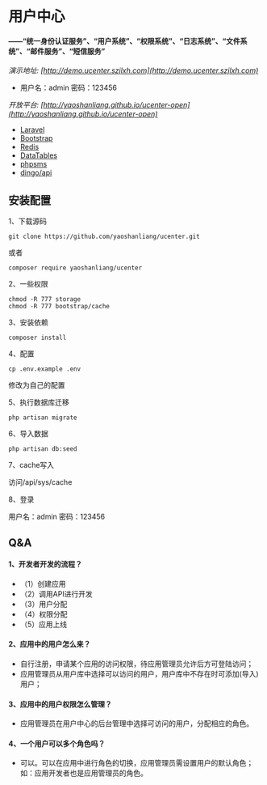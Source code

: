 # 用户中心

#### ——“统一身份认证服务”、“用户系统”、“权限系统”、“日志系统”、“文件系统”、“邮件服务”、“短信服务”

*演示地址: [http://demo.ucenter.szjlxh.com](http://demo.ucenter.szjlxh.com)*

* 用户名：admin 密码：123456

*开放平台: [http://yaoshanliang.github.io/ucenter-open](http://yaoshanliang.github.io/ucenter-open)*

* [Laravel](http://laravel.com)
* [Bootstrap](http://getbootstrap.com)
* [Redis](http://redis.io)
* [DataTables](http://datatables.net)
* [phpsms](https://github.com/yaoshanliang/phpsms)
* [dingo/api](https://github.com/dingo/api)

## 安装配置

1、下载源码
```
git clone https://github.com/yaoshanliang/ucenter.git
```
或者
```
composer require yaoshanliang/ucenter
```

2、一些权限
```
chmod -R 777 storage
chmod -R 777 bootstrap/cache
```

3、安装依赖
```
composer install
```

4、配置
```
cp .env.example .env
```
修改为自己的配置

5、执行数据库迁移
```
php artisan migrate
```

6、导入数据
```
php artisan db:seed
```

7、cache写入

访问/api/sys/cache

8、登录

用户名：admin 密码：123456

## Q&A

#### 1、开发者开发的流程？

* （1）创建应用
* （2）调用API进行开发
* （3）用户分配
* （4）权限分配
* （5）应用上线


#### 2、应用中的用户怎么来？

* 自行注册，申请某个应用的访问权限，待应用管理员允许后方可登陆访问；
* 应用管理员从用户库中选择可以访问的用户，用户库中不存在时可添加(导入)用户；


#### 3、应用中的用户权限怎么管理？

* 应用管理员在用户中心的后台管理中选择可访问的用户，分配相应的角色。

#### 4、一个用户可以多个角色吗？

* 可以。可以在应用中进行角色的切换，应用管理员需设置用户的默认角色；如：应用开发者也是应用管理员的角色。




